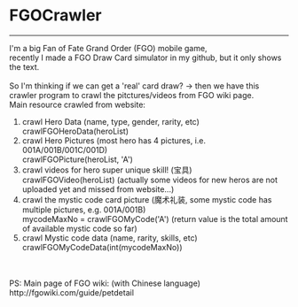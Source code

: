 # FGOCrawler
---
I'm a big Fan of Fate Grand Order (FGO) mobile game, <br/>
recently I made a FGO Draw Card simulator in my github, but it only shows the text.<br/>
<br/>
So I'm thinking if we can get a 'real' card draw? -> then we have this crawler program to crawl the pitctures/videos from FGO wiki page.
<br/>
Main resource crawled from website:<br/>
1. crawl Hero Data (name, type, gender, rarity, etc)<br/>
crawlFGOHeroData(heroList)
2. crawl Hero Pictures (most hero has 4 pictures, i.e. 001A/001B/001C/001D)<br/>
crawlFGOPicture(heroList, 'A')
3. crawl videos for hero super unique skill! (宝具)<br/>
crawlFGOVideo(heroList)
(actually some videos for new heros are not uploaded yet and missed from website...)<br/>
4. crawl the mystic code card picture (魔术礼装, some mystic code has multiple pictures, e.g. 001A/001B)<br/>
mycodeMaxNo = crawlFGOMyCode('A')
(return value is the total amount of available mystic code so far)<br/>
5. crawl Mystic code data (name, rarity, skills, etc)<br/>
crawlFGOMyCodeData(int(mycodeMaxNo))
<br/>
<br/>
PS: Main page of FGO wiki: (with Chinese language)<br/>
http://fgowiki.com/guide/petdetail

